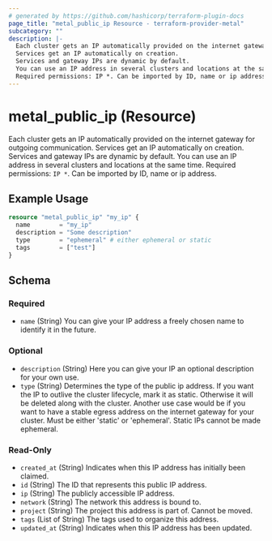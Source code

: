 ```yaml
---
# generated by https://github.com/hashicorp/terraform-plugin-docs
page_title: "metal_public_ip Resource - terraform-provider-metal"
subcategory: ""
description: |-
  Each cluster gets an IP automatically provided on the internet gateway for outgoing communication.
  Services get an IP automatically on creation.
  Services and gateway IPs are dynamic by default.
  You can use an IP address in several clusters and locations at the same time.
  Required permissions: IP *. Can be imported by ID, name or ip address.
---
```


# metal_public_ip (Resource)

Each cluster gets an IP automatically provided on the internet gateway for outgoing communication. 
Services get an IP automatically on creation. 
Services and gateway IPs are dynamic by default. 
You can use an IP address in several clusters and locations at the same time. 
Required permissions: `IP *`. Can be imported by ID, name or ip address.

## Example Usage

```terraform
resource "metal_public_ip" "my_ip" {
  name        = "my_ip"
  description = "Some description"
  type        = "ephemeral" # either ephemeral or static
  tags        = ["test"]
}
```

<!-- schema generated by tfplugindocs -->
## Schema

### Required

- `name` (String) You can give your IP address a freely chosen name to identify it in the future.

### Optional

- `description` (String) Here you can give your IP an optional description for your own use.
- `type` (String) Determines the type of the public ip address. 
	If you want the IP to outlive the cluster lifecycle, mark it as static. Otherwise it will be deleted along with the cluster. 
	Another use case would be if you want to have a stable egress address on the internet gateway for your cluster.
	Must be either 'static' or 'ephemeral'. Static IPs cannot be made ephemeral.

### Read-Only

- `created_at` (String) Indicates when this IP address has initially been claimed.
- `id` (String) The ID that represents this public IP address.
- `ip` (String) The publicly accessible IP address.
- `network` (String) The network this address is bound to.
- `project` (String) The project this address is part of. Cannot be moved.
- `tags` (List of String) The tags used to organize this address.
- `updated_at` (String) Indicates when this IP address has been updated.
